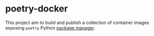 # poetry-docker

This project aim to build and publish a collection of container images exposing
`poetry` Python [package manager](https://python-poetry.org/). 

